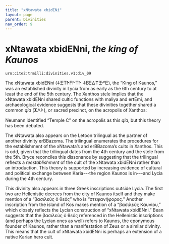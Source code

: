 ```yaml
---
title: "xNtawata xbidENi"
layout: page
parent: Divinities
nav_order: 9
---
```



# xNtawata xbidENni, *the king of Kaunos*

`urn:cite2:trmilli:divinities.v1:div_09`

The xNtawata xbidENni (𐊜𐊑𐊗𐊀𐊇𐊀𐊗𐊀 𐊜𐊂𐊆𐊅𐊚𐊑𐊏𐊆), the “King of Kaunos,” was an established divinity in Lycia from as early as the 6th century to at least the end of the 5th century.<sup></sup> The Xanthos stele implies that the xNtawata xbidENni shared cultic functions with maliya and ertEmi, and archaeological evidence suggests that these divinities together shared a common *qla* (𐊌𐊍𐊀), or sacred precinct, on the acropolis of Xanthos: 

Neumann identified “Temple C” on the acropolis as this *qla*, but this theory has been debated.<sup></sup>

The xNtawata also appears on the Letoon trilingual as the partner of another divinity erBBazoma. The trilingual enumerates the procedures for the establishment of the xNtawata’s and erBBazoma’s cults in Xanthos. This is odd, given that the trilingual dates from the 4th century and the stele from the 5th.<sup></sup> Bryce reconciles this dissonance by suggesting that the trilingual reflects a *reestablishment* of the cult of the xNtawata xbidENni rather than an introduction.<sup></sup> This theory is supported by increasing evidence of cultural and political exchange between Karia---the region Kaunos is in---and Lycia during the 4th century.<sup></sup> 

This divinity also appears in three Greek inscriptions outside Lycia. The first two are Hellenistic decrees from the city of Kaunos itself and they make mention of a “βασιλεύς ὁ θεός” who is “στεφανήφορος.”<sup></sup> Another inscription<sup></sup> from the island of Kos makes mention of a “βασιλεύς Καυνίου,” which closely reflects the Lycian construction of “xNtawata xbidENni.” Bean suggests that the βασιλεύς ὁ θεός referenced in the Hellenistic inscriptions (and perhaps the Lycian ones as well) refers to Kaunos, the eponymous founder of Kaunos, rather than a manifestation of Zeus or a similar divinity.<sup></sup> This means that the cult of xNtawata xbidENni is perhaps an extension of a native Karian hero cult. 
